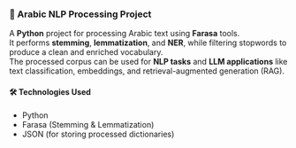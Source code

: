 ### 📝 Arabic NLP Processing Project

A **Python** project for processing Arabic text using **Farasa** tools.  
It performs **stemming**, **lemmatization**, and **NER**, while filtering stopwords to produce a clean and enriched vocabulary.  
The processed corpus can be used for **NLP tasks** and **LLM applications** like text classification, embeddings, and retrieval-augmented generation (RAG).

#### 🛠️ Technologies Used
- Python  
- Farasa (Stemming & Lemmatization)  
- JSON (for storing processed dictionaries)  

